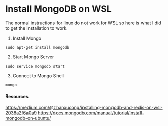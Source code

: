 # Install MongoDB on WSL

The normal instructions for linux do not work for WSL so here is what I did to get the installation to work.

1) Install Mongo
```
sudo apt-get install mongodb
```

2) Start Mongo Server
```
sudo service mongodb start
```

3) Connect to Mongo Shell
```
mongo
```

#### Resources
https://medium.com/@zhanxucong/installing-mongodb-and-redis-on-wsl-2038a2f6a0a9
https://docs.mongodb.com/manual/tutorial/install-mongodb-on-ubuntu/
